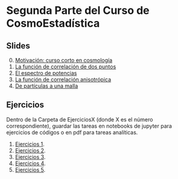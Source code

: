 # Segunda Parte del Curso de CosmoEstadística #

## Slides ##
0. [Motivación: curso corto en cosmología](https://github.com/CosmoStats/cosmostats2018/blob/master/2daParte/Slide/introcosmology.pdf)
1. [La función de correlación de dos puntos](https://github.com/CosmoStats/cosmostats2018/blob/master/2daParte/Slide/Lecture1.pdf)
2. [El espectro de potencias](https://github.com/CosmoStats/cosmostats2018/blob/master/2daParte/Slide/Lecture2.pdf)
3. [La función de correlación anisotrópica](https://github.com/CosmoStats/cosmostats2018/blob/master/2daParte/Slide/Lecture3.pdf)
4. [De partículas a una malla](https://github.com/CosmoStats/cosmostats2018/blob/master/2daParte/Slide/Lecture4.pdf)


## Ejercicios ##

Dentro de la Carpeta de EjerciciosX (donde X es el número correspondiente), 
guardar las tareas en notebooks de jupyter para ejercicios de códigos o en pdf para tareas analíticas.

1. [Ejercicios 1](https://github.com/CosmoStats/cosmostats2018/tree/master/2daParte/Ejercicio1).
2. [Ejercicios 2](https://github.com/CosmoStats/cosmostats2018/tree/master/2daParte/Ejercicio2).
3. [Ejercicios 3](https://github.com/CosmoStats/cosmostats2018/tree/master/2daParte/Ejercicio3).
4. [Ejercicios 4](https://github.com/CosmoStats/cosmostats2018/tree/master/2daParte/Ejercicio4).
5. [Ejercicios 5](https://github.com/CosmoStats/cosmostats2018/tree/master/2daParte/Ejercicio5).
